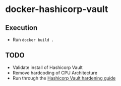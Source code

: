 # docker-hashicorp-vault

## Execution
- Run `docker build .`

## TODO
- Validate install of Hashicorp Vault
- Remove hardcoding of CPU Architecture
- Run through the [Hashicorp Vault hardening guide](https://www.vaultproject.io/guides/operations/production.html)
